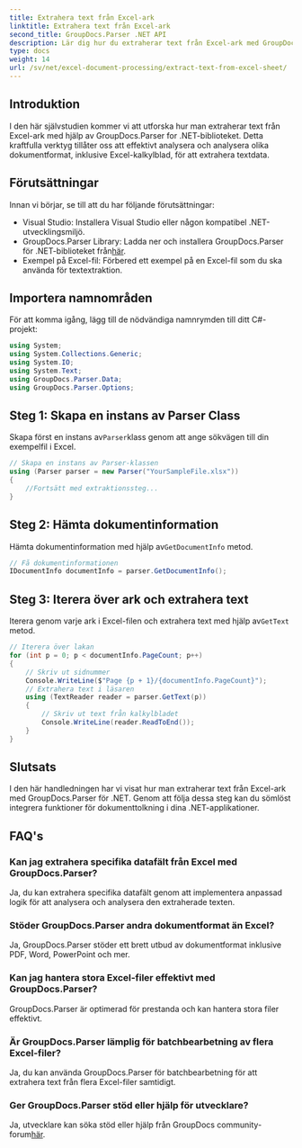 ```yaml
---
title: Extrahera text från Excel-ark
linktitle: Extrahera text från Excel-ark
second_title: GroupDocs.Parser .NET API
description: Lär dig hur du extraherar text från Excel-ark med GroupDocs.Parser för .NET. Enkla steg för effektiv textextraktion.
type: docs
weight: 14
url: /sv/net/excel-document-processing/extract-text-from-excel-sheet/
---
```

## Introduktion
I den här självstudien kommer vi att utforska hur man extraherar text från Excel-ark med hjälp av GroupDocs.Parser for .NET-biblioteket. Detta kraftfulla verktyg tillåter oss att effektivt analysera och analysera olika dokumentformat, inklusive Excel-kalkylblad, för att extrahera textdata.
## Förutsättningar
Innan vi börjar, se till att du har följande förutsättningar:
- Visual Studio: Installera Visual Studio eller någon kompatibel .NET-utvecklingsmiljö.
-  GroupDocs.Parser Library: Ladda ner och installera GroupDocs.Parser för .NET-biblioteket från[här](https://releases.groupdocs.com/parser/net/).
- Exempel på Excel-fil: Förbered ett exempel på en Excel-fil som du ska använda för textextraktion.

## Importera namnområden
För att komma igång, lägg till de nödvändiga namnrymden till ditt C#-projekt:
```csharp
using System;
using System.Collections.Generic;
using System.IO;
using System.Text;
using GroupDocs.Parser.Data;
using GroupDocs.Parser.Options;
```
## Steg 1: Skapa en instans av Parser Class
 Skapa först en instans av`Parser`klass genom att ange sökvägen till din exempelfil i Excel.
```csharp
// Skapa en instans av Parser-klassen
using (Parser parser = new Parser("YourSampleFile.xlsx"))
{
    //Fortsätt med extraktionssteg...
}
```
## Steg 2: Hämta dokumentinformation
 Hämta dokumentinformation med hjälp av`GetDocumentInfo` metod.
```csharp
// Få dokumentinformationen
IDocumentInfo documentInfo = parser.GetDocumentInfo();
```
## Steg 3: Iterera över ark och extrahera text
 Iterera genom varje ark i Excel-filen och extrahera text med hjälp av`GetText` metod.
```csharp
// Iterera över lakan
for (int p = 0; p < documentInfo.PageCount; p++)
{
    // Skriv ut sidnummer
    Console.WriteLine($"Page {p + 1}/{documentInfo.PageCount}");
    // Extrahera text i läsaren
    using (TextReader reader = parser.GetText(p))
    {
        // Skriv ut text från kalkylbladet
        Console.WriteLine(reader.ReadToEnd());
    }
}
```

## Slutsats
I den här handledningen har vi visat hur man extraherar text från Excel-ark med GroupDocs.Parser för .NET. Genom att följa dessa steg kan du sömlöst integrera funktioner för dokumenttolkning i dina .NET-applikationer.

## FAQ's
### Kan jag extrahera specifika datafält från Excel med GroupDocs.Parser?
Ja, du kan extrahera specifika datafält genom att implementera anpassad logik för att analysera och analysera den extraherade texten.
### Stöder GroupDocs.Parser andra dokumentformat än Excel?
Ja, GroupDocs.Parser stöder ett brett utbud av dokumentformat inklusive PDF, Word, PowerPoint och mer.
### Kan jag hantera stora Excel-filer effektivt med GroupDocs.Parser?
GroupDocs.Parser är optimerad för prestanda och kan hantera stora filer effektivt.
### Är GroupDocs.Parser lämplig för batchbearbetning av flera Excel-filer?
Ja, du kan använda GroupDocs.Parser för batchbearbetning för att extrahera text från flera Excel-filer samtidigt.
### Ger GroupDocs.Parser stöd eller hjälp för utvecklare?
 Ja, utvecklare kan söka stöd eller hjälp från GroupDocs community-forum[här](https://forum.groupdocs.com/c/parser/17).